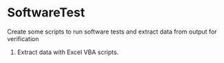 # SoftwareTest
Create some scripts to run software tests and extract data from output for verification
1. Extract data with Excel VBA scripts.
